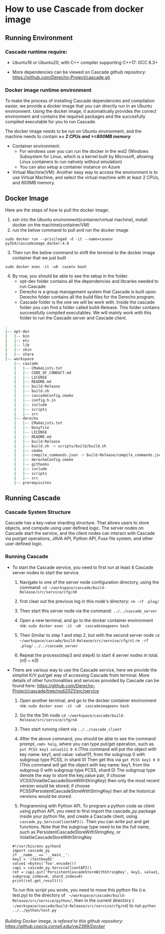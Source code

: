 # How to use Cascade from docker image
## Running Environment
### Cascade runtime require:
- Ubuntu18 or Ubuntu20, with C++ compiler supporting C++17: GCC 8.3+

- More dependencies can be viewed on Cascade github repository: https://github.com/Derecho-Project/cascade.git


### Docker image runtime environment

To make the process of installing Cascade dependencies and compilation easier, we provide a docker image that you can directly run in an Ubuntu environment. Using the docker image, it automatically provides the correct environment and contains the required packages and the succesfully compiled executable for you to run Cascade.

The docker image needs to be run on Ubuntu environment, and the machine needs to contain ***\>= 2 CPUs and \>=800MB memory***

- Container environment: 
     - For windows user you can run the docker in the wsl2 (Windows Subsystem for Linux, which is a kernel built by Microsoft, allowing Linux containers to run natively without emulation)
     - You can also setup a container instance on Azure
- Virtual Machine(VM): 
Another easy way to access the environment is to use Virtual Machine, and select the virtual machine with at least 2 CPUs, and 800MB memory. 

## Docker Image
Here are the steps of how to pull the docker image:
1. ssh into the Ubuntu environment(container/virtual machine), install docker on the machine(container/VM)
2. run the below command to pull and run the docker image

```sudo docker run --privileged -d -it --name=casenv yy354/cascadeimage_docker:4.0```

3. Then run the below command to shift the terminal to the docker image container that we just built

```sudo docker exec -it -u0  casenv bash```

4. By now, you should be able to see the setup in the folder.
     - opt-dev folder contains all the dependencies and libraries needed to run Cascade
     - Derecho is a group management system that Cascade is built upon. Derecho folder contains all the build files for the Derecho program.
     - Cascade folder is the one we will be work with. Inside the cascade folder you can find a folder called build-Release. This folder contains successfully compiled executables. We will mainly work with this folder to run the Cascade server and Cascade client.

```bash
.
|-- opt-dev
|   |-- bin
|   |-- etc
|   |-- lib
|   |-- sbin
|   |-- share
|-- workspace
    |-- cascade
    |   |-- CMakeLists.txt
    |   |-- CODE_OF_CONDUCT.md
    |   |-- LICENSE
    |   |-- README.md
    |   |-- build-Release
    |   |-- build.sh
    |   |-- cascadeConfig.cmake
    |   |-- config.h.in
    |   |-- include
    |   |-- scripts
    |   |-- src
    |-- derecho
    |   |-- CMakeLists.txt
    |   |-- Doxyfile
    |   |-- LICENSE
    |   |-- README.md
    |   |-- build-Release
    |   |-- build.sh -> scripts/build/build.sh
    |   |-- cmake
    |   |-- compile_commands.json -> build-Release/compile_commands.json
    |   |-- derechoConfig.cmake
    |   |-- githooks
    |   |-- include
    |   |-- scripts
    |   |-- src
    |-- prerequisites
```


## Running Cascade
### Cascade System Structure
Cascade has a key-value sharding structure. That allows users to store objects, and compute using user defined logic. The server nodes on Cascade start the service, and the client nodes can interact with Cascade via put/get operations, JAVA API, Python API, Fuse file system, and other user defined logic.

### Running Cascade
- To start the Cascade service, you need to first run at least 4 Cascade server nodes to start the service. 
     1. Navigate to one of the server node configuration directory, using the command:
```cd ~/workspace/cascade/build-Release/src/service/cfg/n0```

     2. first clear out the previous log in this node's directory:
```rm -rf .plog/```

     2. Then start this server node via the command:
```../../cascade_server```

     3. Open a new terminal, and go to the docker container environment via: 
```sudo docker exec -it -u0  cascadeimageenv bash```

     4. Then Similar to step 1 and step 2, but with the second server node 
```cd ~/workspace/cascade/build-Release/src/service/cfg/n1```
```rm -rf .plog/```
```../../cascade_server```

     5. Repeat the process(step3 and step4) to start 4 server nodes in total. (n0 ~ n3)

- There are various way to use the Cascade service, here we provide the simplist K/V put/get way of accessing Cascade from terminal. More details of other functionalities and services provided by Cascade can be found here: https://github.com/Derecho-Project/cascade/tree/nsdi2021/src/service

     1. Open another terminal, and go to the docker container environment via: 
```sudo docker exec -it -u0  cascadeimageenv bash```

     2. Go the the 5th node
```cd ~/workspace/cascade/build-Release/src/service/cfg/n4``` 

     2. Then start running client via
```../../cascade_client```

     3. After the above command, you should be able to see the command prompt, ```cmd> help```, where you can type put/get operation, such as 
```put PCSS key1 value111 0 0``` (This command will put the object with key name: key1, and value: value111, from the subgroup 0 with subgroup type PCSS, in shard 0)
Then get this via 
```get PCSS key1 0 0``` (This command will get the object with key name: key1, from the subgroup 0 with subgroup type PCSS, shard 0)
The subgroup type denote the way to store the key,value pair, if choose VCSS(VolatileCascadeStoreWithStringKey) then only the most recent version would be stored; if choose PCSS(PersistentCascadeStoreWithStringKey) then all the historical versions would be stored.

     4. Programming with Python API.  To program a python code as client using python API, you need to first import the cascade_py package inside your python file, and create a Cascade client, using ```cascade_py.ServiceClientAPI()```. Then you can write put and get functions. Note that the subgroup type need to be the full name, such as PersistentCascadeStoreWithStringKey, or VolatileCascadeStoreWithStringKey
     ```
     #!/usr/bin/env python3
     import cascade_py
     if __name__ == '__main__':
     key1 = '/testkey01'
     value1 =bytes('foo'.encode())
     capi = cascade_py.ServiceClientAPI()
     ret = capi.put('PersistentCascadeStoreWithStringKey', key1, value1, subgroup_index=0, shard_index=0)
     print(ret.get_result())
     ```
     To run this script you wrote, you need to move this python file (i.e. test.py) to the directory of ``` ~/workspace/cascade/build-Release/src/service/python/```, then in the current directory (``` ~/workspace/cascade/build-Release/src/service/cfg/n4```) to run ```python ../../python/test.py```



###### Building Docker image, is refered to this github repository: https://github.coecis.cornell.edu/yw2399/Docker
